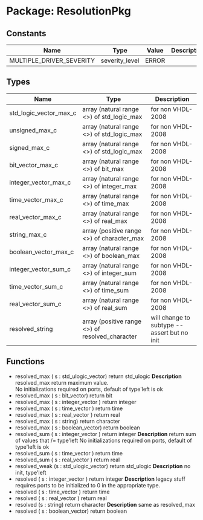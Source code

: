 # Package: ResolutionPkg

## Constants

| Name                     | Type           | Value  | Description |
| ------------------------ | -------------- | ------ | ----------- |
| MULTIPLE_DRIVER_SEVERITY | severity_level |  ERROR |             |
## Types

| Name                   | Type                                             | Description                                   |
| ---------------------- | ------------------------------------------------ | --------------------------------------------- |
| std_logic_vector_max_c | array (natural range <>) of std_logic_max        | for non VHDL-2008                             |
| unsigned_max_c         | array (natural range <>) of std_logic_max        | for non VHDL-2008                             |
| signed_max_c           | array (natural range <>) of std_logic_max        | for non VHDL-2008                             |
| bit_vector_max_c       | array (natural range <>) of bit_max              | for non VHDL-2008                             |
| integer_vector_max_c   | array (natural range <>) of integer_max          | for non VHDL-2008                             |
| time_vector_max_c      | array (natural range <>) of time_max             | for non VHDL-2008                             |
| real_vector_max_c      | array (natural range <>) of real_max             | for non VHDL-2008                             |
| string_max_c           | array (positive range <>) of character_max       | for non VHDL-2008                             |
| boolean_vector_max_c   | array (natural range <>) of boolean_max          | for non VHDL-2008                             |
| integer_vector_sum_c   | array (natural range <>) of integer_sum          | for non VHDL-2008                             |
| time_vector_sum_c      | array (natural range <>) of time_sum             | for non VHDL-2008                             |
| real_vector_sum_c      | array (natural range <>) of real_sum             | for non VHDL-2008                             |
| resolved_string        | array (positive range <>) of resolved_character  | will change to subtype -- assert but no init  |
## Functions
- resolved_max <font id="function_arguments">( s : std_ulogic_vector) </font> <font id="function_return">return std_ulogic </font>
**Description**
resolved_max  return maximum value.    No initializations required on ports, default of type'left is ok
- resolved_max <font id="function_arguments">( s : bit_vector) </font> <font id="function_return">return bit </font>
- resolved_max <font id="function_arguments">( s : integer_vector ) </font> <font id="function_return">return integer </font>
- resolved_max <font id="function_arguments">( s : time_vector ) </font> <font id="function_return">return time </font>
- resolved_max <font id="function_arguments">( s : real_vector ) </font> <font id="function_return">return real </font>
- resolved_max <font id="function_arguments">( s : string) </font> <font id="function_return">return character </font>
- resolved_max <font id="function_arguments">( s : boolean_vector) </font> <font id="function_return">return boolean </font>
- resolved_sum <font id="function_arguments">( s : integer_vector ) </font> <font id="function_return">return integer </font>
**Description**
return sum of values that /= type'leftNo initializations required on ports, default of type'left is ok
- resolved_sum <font id="function_arguments">( s : time_vector ) </font> <font id="function_return">return time </font>
- resolved_sum <font id="function_arguments">( s : real_vector ) </font> <font id="function_return">return real </font>
- resolved_weak <font id="function_arguments">(s : std_ulogic_vector) </font> <font id="function_return">return std_ulogic </font>
**Description**
no init, type'left
- resolved <font id="function_arguments">( s : integer_vector ) </font> <font id="function_return">return integer </font>
**Description**
legacy stuffrequires ports to be initialized to 0 in the appropriate type.  
- resolved <font id="function_arguments">( s : time_vector ) </font> <font id="function_return">return time </font>
- resolved <font id="function_arguments">( s : real_vector ) </font> <font id="function_return">return real </font>
- resolved <font id="function_arguments">(s : string) </font> <font id="function_return">return character </font>
**Description**
same as resolved_max
- resolved <font id="function_arguments">( s : boolean_vector) </font> <font id="function_return">return boolean </font>
